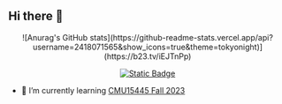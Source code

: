 ## Hi there 👋

<div id="title" align=center>
![Anurag's GitHub stats](https://github-readme-stats.vercel.app/api?username=2418071565&show_icons=true&theme=tokyonight)](https://b23.tv/iEJTnPp)

[![Static Badge](https://img.shields.io/badge/Made%20By%20CYB-x?style=flat&label=Blog)](https://2418071565.github.io/)

</div>

- 🌱 I’m currently learning [CMU15445 Fall 2023]()


<!--
**2418071565/2418071565** is a ✨ _special_ ✨ repository because its `README.md` (this file) appears on your GitHub profile.

Here are some ideas to get you started:

- 🔭 I’m currently working on ...
- 👯 I’m looking to collaborate on ...
- 🤔 I’m looking for help with ...
- 💬 Ask me about ...
- 📫 How to reach me: ...
- 😄 Pronouns: ...
- ⚡ Fun fact: ...
-->

